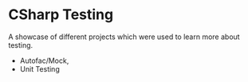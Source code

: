 # CSharp Testing

A showcase of different projects which were used to learn more about testing. 
 
- Autofac/Mock, 
- Unit Testing
